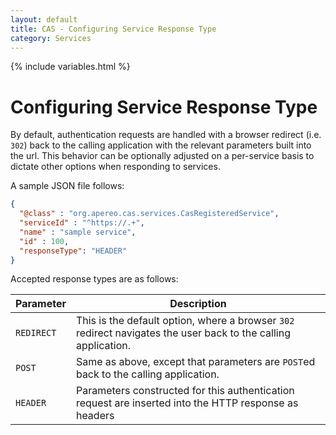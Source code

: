 ```yaml
---
layout: default
title: CAS - Configuring Service Response Type
category: Services
---
```


{% include variables.html %}

# Configuring Service Response Type

By default, authentication requests are handled with a browser redirect (i.e. `302`) back to the calling application 
with the relevant parameters built into the url. This behavior can be optionally adjusted on a per-service basis
to dictate other options when responding to services.

A sample JSON file follows:

```json
{
  "@class" : "org.apereo.cas.services.CasRegisteredService",
  "serviceId" : "^https://.+",
  "name" : "sample service",
  "id" : 100,
  "responseType": "HEADER"
}
```

Accepted response types are as follows:

| Parameter  | Description                                                                                                    |
|------------|----------------------------------------------------------------------------------------------------------------|
| `REDIRECT` | This is the default option, where a browser `302` redirect navigates the user back to the calling application. |
| `POST`     | Same as above, except that parameters are `POST`ed back to the calling application.                            |
| `HEADER`   | Parameters constructed for this authentication request are inserted into the HTTP response as headers          |
